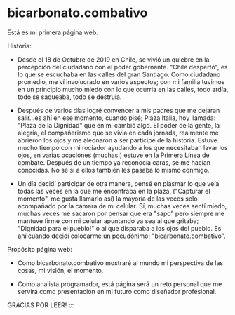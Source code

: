 # bicarbonato.combativo

Está es mi primera página web. 

Historia:
* Desde el 18 de Octubre de 2019 en Chile, se vivió un quiebre en la percepción del ciudadano con el poder gobernante. "Chile despertó", es lo que se escuchaba en las calles del gran Santiago. Como ciudadano promedio, me ví involucrado en varios aspectos; con mi familia tuvimos en un principio mucho miedo con lo que ocurria en las calles, todo ardía, todo se saqueaba, todo se destruía. 

* Después de varios días logré convencer a mis padres que me dejaran salir...es ahí en ese momento, cuando pisé; Plaza Italia, hoy llamada: "Plaza de la Dignidad" que en mí cambió algo. El poder de la gente, la alegría, el compañerismo que se vivia en cada jornada, realmente me abrieron los ojos y me aleonaron a ser participe de la historia. Estuve mucho tiempo con mi rociador ayudando a los que necesitaban lavar los ojos, en varias ocaciones (muchas!) estuve en la Primera Línea de combate. Después de un tiempo ya reconocía caras, se me hacían conocidas. No sé si a ellos también les pasaba lo mismo conmigo.

* Un día decidí participar de otra manera, pensé en plasmar lo que veía todas las veces en la que me encontraba en la plaza, ("Capturar el momento", me gusta llamarlo así) la mayoría de las veces solo acompañado por la cámara de mi celular. Sí, muchas veces sentí miedo, muchas veces me sacaron por pensar que era "sapo" pero siempre me mantuve firme con mi celular apuntando ya sea al que gritaba; "Dignidad para el pueblo!" o al que disparaba a los ojos del pueblo. Es ahí cuando decidí colocarme un pceudónimo: "bicarbonato.combativo". 

Propósito página web:
* Como bicarbonato.combativo mostraré al mundo mi perspectiva de las cosas, mi visión, el momento.

* Como analista programador, está página será un reto personal que me servirá como presentación en mi futuro como diseñador profesional.

GRACIAS POR LEER! c:


